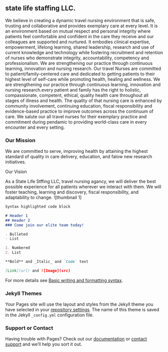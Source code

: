## state life staffing LLC.

We believe in creating a dynamic travel nursing environment that is safe, trusting and collaborative and provides exemplary care at every level. It is an environment based on mutual respect and personal integrity where patients feel comfortable and confident in the care they receive and our colleagues are supported and nurtured. It embodies clinical expertise, empowerment, lifelong learning, shared leadership, research and use of current knowledge and technology while fostering recruitment and retention of nurses who demonstrate integrity, accountability, competency and professionalism. We are strengthening our practice through continuous learning, innovation and nursing research. 
Our travel Nurses are committed to patient/family-centered care and dedicated to getting patients to their highest level of self-care while promoting health, healing and wellness. We are strengthening our practice through continuous learning, innovation and nursing research.every patient and family has the right to holistic, compassionate, competent, ethical, quality health care throughout all stages of illness and health. The quality of that nursing care is enhanced by community involvement, continuing education, fiscal responsibility and evidence-based practice to improve outcomes across the continuum of care.
We salute our all travel nurses for their exemplary practice and commitment during pendamic to providing world-class care in every encounter and every setting. 


### Our Mission

We are committed to serve, improving health by attaining the highest standard of quality in care delivery, education, and falow new research initiatives.

Our Vision

As a State Life Stffing LLC, travel nursing agancy, we will deliver the best possible experience for all patients wherever we interact with them. We will foster teaching, learning and discovery, fiscal responsibility, and adaptability to change. 
![thumbnail 1]

```markdown
Syntax highlighted code block

# Header 1 
## Header 2
### Come join our elite team today!

- Bulleted
- List

1. Numbered
2. List

**Bold** and _Italic_ and `Code` text

[Link](url) and ![Image](src)
```

For more details see [Basic writing and formatting syntax](https://docs.github.com/en/github/writing-on-github/getting-started-with-writing-and-formatting-on-github/basic-writing-and-formatting-syntax).

### Jekyll Themes

Your Pages site will use the layout and styles from the Jekyll theme you have selected in your [repository settings](https://github.com/nasirax/testwebsite/settings/pages). The name of this theme is saved in the Jekyll `_config.yml` configuration file.

### Support or Contact

Having trouble with Pages? Check out our [documentation](https://docs.github.com/categories/github-pages-basics/) or [contact support](https://support.github.com/contact) and we’ll help you sort it out.
